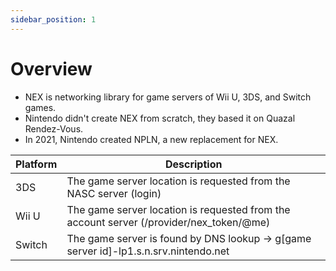 ```yaml
---
sidebar_position: 1
---
```


# Overview
- NEX is networking library for game servers of Wii U, 3DS, and Switch games.
- Nintendo didn't create NEX from scratch, they based it on Quazal Rendez-Vous.
- In 2021, Nintendo created NPLN, a new replacement for NEX.

| Platform  | Description                                                                             |
|-----------|-----------------------------------------------------------------------------------------|
| 3DS       | The game server location is requested from the NASC server (login)                      |
| Wii U     | The game server location is requested from the account server (/provider/nex_token/@me) |
| Switch    | The game server is found by DNS lookup -> g[game server id]-lp1.s.n.srv.nintendo.net    |
